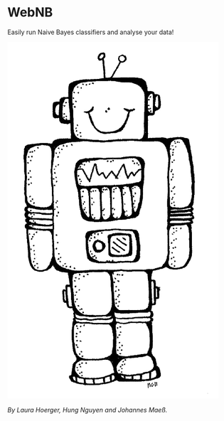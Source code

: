 # WebNB

Easily run Naive Bayes classifiers and analyse your data!

![WebNB Logo](client/src/assets/robot.png)

*By Laura Hoerger, Hung Nguyen and Johannes Maeß.*
